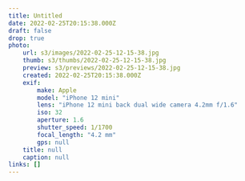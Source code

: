 ```yaml
---
title: Untitled
date: 2022-02-25T20:15:38.000Z
draft: false
drop: true
photo:
    url: s3/images/2022-02-25-12-15-38.jpg
    thumb: s3/thumbs/2022-02-25-12-15-38.jpg
    preview: s3/previews/2022-02-25-12-15-38.jpg
    created: 2022-02-25T20:15:38.000Z
    exif:
        make: Apple
        model: "iPhone 12 mini"
        lens: "iPhone 12 mini back dual wide camera 4.2mm f/1.6"
        iso: 32
        aperture: 1.6
        shutter_speed: 1/1700
        focal_length: "4.2 mm"
        gps: null
    title: null
    caption: null
links: []
---
```

